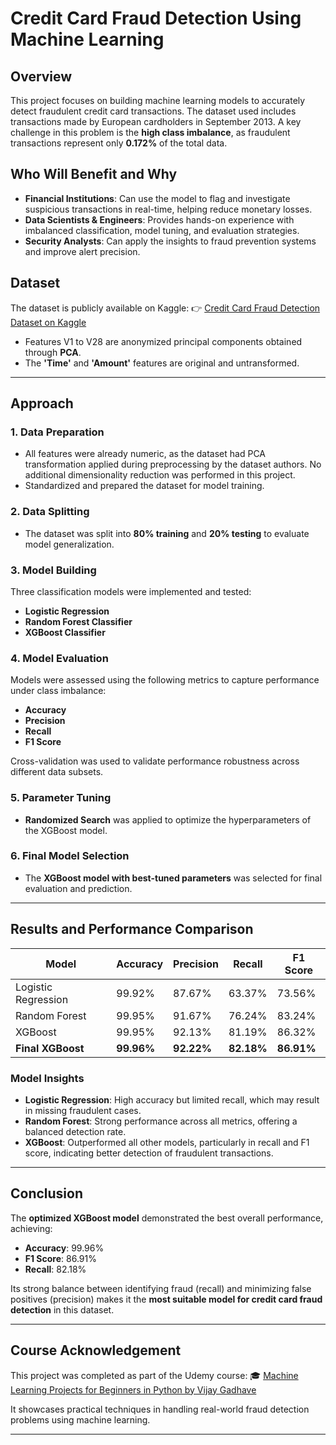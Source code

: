
# Credit Card Fraud Detection Using Machine Learning

## Overview

This project focuses on building machine learning models to accurately detect fraudulent credit card transactions. The dataset used includes transactions made by European cardholders in September 2013. A key challenge in this problem is the **high class imbalance**, as fraudulent transactions represent only **0.172%** of the total data.

## Who Will Benefit and Why

* **Financial Institutions**: Can use the model to flag and investigate suspicious transactions in real-time, helping reduce monetary losses.
* **Data Scientists & Engineers**: Provides hands-on experience with imbalanced classification, model tuning, and evaluation strategies.
* **Security Analysts**: Can apply the insights to fraud prevention systems and improve alert precision.

## Dataset

The dataset is publicly available on Kaggle:
👉 [Credit Card Fraud Detection Dataset on Kaggle](https://www.kaggle.com/datasets/mlg-ulb/creditcardfraud)

* Features V1 to V28 are anonymized principal components obtained through **PCA**.
* The **'Time'** and **'Amount'** features are original and untransformed.

---

## Approach

### 1. Data Preparation

* All features were already numeric, as the dataset had PCA transformation applied during preprocessing by the dataset authors. No additional dimensionality reduction was performed in this project.
* Standardized and prepared the dataset for model training.

### 2. Data Splitting

* The dataset was split into **80% training** and **20% testing** to evaluate model generalization.

### 3. Model Building

Three classification models were implemented and tested:

* **Logistic Regression**
* **Random Forest Classifier**
* **XGBoost Classifier**

### 4. Model Evaluation

Models were assessed using the following metrics to capture performance under class imbalance:

* **Accuracy**
* **Precision**
* **Recall**
* **F1 Score**

Cross-validation was used to validate performance robustness across different data subsets.

### 5. Parameter Tuning

* **Randomized Search** was applied to optimize the hyperparameters of the XGBoost model.

### 6. Final Model Selection

* The **XGBoost model with best-tuned parameters** was selected for final evaluation and prediction.

---

## Results and Performance Comparison

| Model               | Accuracy   | Precision  | Recall     | F1 Score   |
| ------------------- | ---------- | ---------- | ---------- | ---------- |
| Logistic Regression | 99.92%     | 87.67%     | 63.37%     | 73.56%     |
| Random Forest       | 99.95%     | 91.67%     | 76.24%     | 83.24%     |
| XGBoost             | 99.95%     | 92.13%     | 81.19%     | 86.32%     |
| **Final XGBoost**   | **99.96%** | **92.22%** | **82.18%** | **86.91%** |

### Model Insights

* **Logistic Regression**: High accuracy but limited recall, which may result in missing fraudulent cases.
* **Random Forest**: Strong performance across all metrics, offering a balanced detection rate.
* **XGBoost**: Outperformed all other models, particularly in recall and F1 score, indicating better detection of fraudulent transactions.

---

## Conclusion

The **optimized XGBoost model** demonstrated the best overall performance, achieving:

* **Accuracy**: 99.96%
* **F1 Score**: 86.91%
* **Recall**: 82.18%

Its strong balance between identifying fraud (recall) and minimizing false positives (precision) makes it the **most suitable model for credit card fraud detection** in this dataset.

---

## Course Acknowledgement

This project was completed as part of the Udemy course:
🎓 [Machine Learning Projects for Beginners in Python by Vijay Gadhave](https://www.udemy.com/course/machine-learning-projects-for-beginners-in-python/learn/lecture/25516790?start=90#questions)

It showcases practical techniques in handling real-world fraud detection problems using machine learning.

---
